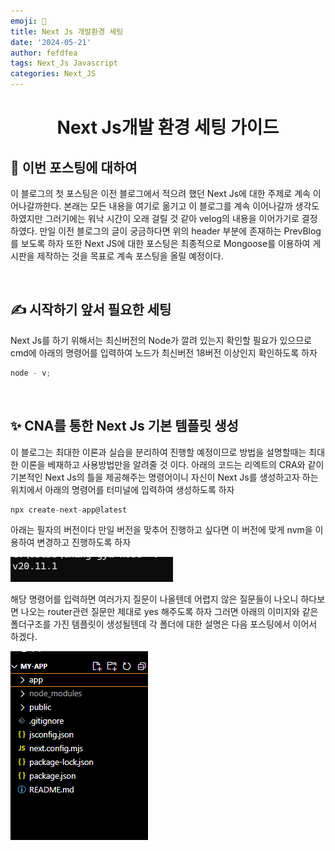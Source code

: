 ```yaml
---
emoji: 🧢
title: Next Js 개발환경 세팅
date: '2024-05-21'
author: fefdfea
tags: Next_Js Javascript
categories: Next_JS
---
```


<h1 align="center">
  Next Js개발 환경 세팅 가이드
</h1>

## 👋 이번 포스팅에 대하여

이 블로그의 첫 포스팅은 이전 블로그에서 적으려 했던 Next Js에 대한 주제로 계속 이어나갈까한다. 본래는 모든 내용을 여기로 옮기고 이 블로그를 계속 이어나갈까 생각도 하였지만 그러기에는 워낙 시간이 오래 걸릴 것 같아 velog의 내용을 이어가기로 결정하였다. 만일 이전 블로그의 글이 궁금하다면 위의 header 부분에 존재하는 PrevBlog를 보도록 하자 또한 Next JS에 대한 포스팅은 최종적으로 Mongoose를 이용하여 게시판을 제작하는 것을 목표로 계속 포스팅을 올릴 예정이다.

<br>

## ✍️ 시작하기 앞서 필요한 세팅

Next Js를 하기 위해서는 최신버전의 Node가 깔려 있는지 확인할 필요가 있으므로 cmd에 아래의 명령어를 입력하여 노드가 최신버전 18버전 이상인지 확인하도록 하자

```javascript
node - v;
```

<br>

## ✨ CNA를 통한 Next Js 기본 템플릿 생성

이 블로그는 최대한 이론과 실습을 분리하여 진행할 예정이므로 방법을 설명할때는 최대한 이론을 베재하고 사용방법만을 알려줄 것 이다. 아래의 코드는 리엑트의 CRA와 같이 기본적인 Next Js의 틀을 제공해주는 명령어이니 자신이 Next Js를 생성하고자 하는 위치에서 아래의 명령어를 터미널에 입력하여 생성하도록 하자

```javascript
npx create-next-app@latest
```

아래는 필자의 버전이다 만일 버전을 맞추어 진행하고 싶다면 이 버전에 맞게 nvm을 이용하여 변경하고 진행하도록 하자

  <img src="./nodeVersion.png" alt="Node.js 버전" />
  <br>

해당 명령어를 입력하면 여러가지 질문이 나올텐데 어렵지 않은 질문들이 나오니 하다보면 나오는 router관련 질문만 제대로 yes 해주도록 하자 그러면 아래의 이미지와 같은 폴더구조를 가진 템플릿이 생성될텐데 각 폴더에 대한 설명은 다음 포스팅에서 이어서 하겠다.

<img src="./NextJsFolderDir.png" alt="폴더구조">
